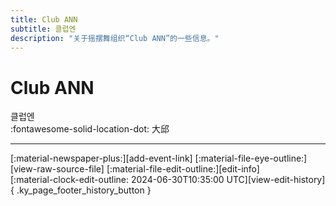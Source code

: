 ```yaml
---
title: Club ANN
subtitle: 클럽엔
description: "关于摇摆舞组织“Club ANN”的一些信息。"
---
```


# Club ANN

클럽엔  
:fontawesome-solid-location-dot: 大邱  


---

<div class="ky_page_footer" markdown>
<div class="ky_page_footer_trailing" markdown="span">
[:material-newspaper-plus:][add-event-link]
[:material-file-eye-outline:][view-raw-source-file]
[:material-file-edit-outline:][edit-info]
</div>
<div class="ky_page_footer_leading" markdown="span">
[:material-clock-edit-outline: 2024-06-30T10:35:00 UTC][view-edit-history]{ .ky_page_footer_history_button }
</div>
</div>

[add-event-link]: https://github.com/swingdance/events/issues/new?assignees=&labels=add+event&projects=&template=02-add_entity.yml&title=Add%20Event%3A%20ko_KR%20%E2%80%A2%20%3CName%3E&region=ko_KR&province=Deagu&city=Deagu&org_id=club-ann "添加活动"
[view-raw-source-file]: https://github.com/swingdance/orgs/blob/main/ko_KR/club-ann.json "查看原始源文件"
[edit-info]: https://github.com/swingdance/orgs/issues/new?assignees=&labels=update+org&projects=&template=03-update_entity.yml&title=Update%20Org%3A%20ko_KR%20%E2%80%A2%20Club%20ANN&region=ko_KR&id=club-ann&name=Club%20ANN "编辑信息"

[view-edit-history]: https://github.com/swingdance/orgs/commits/main/ko_KR/club-ann.json "查看编辑历史"
